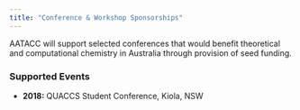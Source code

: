 ```yaml
---
title: "Conference & Workshop Sponsorships"
---
```


AATACC will support selected conferences that would benefit theoretical and computational chemistry in Australia through provision of seed funding.

### Supported Events

*   **2018:** QUACCS Student Conference, Kiola, NSW
